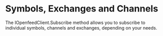 # Symbols, Exchanges and Channels

The IOpenfeedClient.Subscribe method allows you to subscribe to individual symbols, channels and exchanges, depending on your needs.

